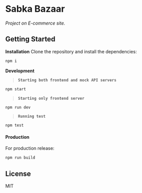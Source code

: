 # Sabka Bazaar

_Project on E-commerce site._

## Getting Started

**Installation**
Clone the repository and install the dependencies:

```sh
npm i
```

**Development**

> **`Starting both frontend and mock API servers`**

```sh
npm start
```

> **`Starting only frontend server`**

```sh
npm run dev
```

> **`Running test`**

```sh
npm test
```

#### Production

For production release:

```sh
npm run build
```

## License

MIT
